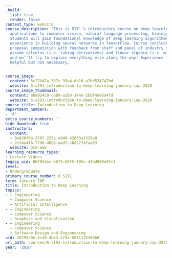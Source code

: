 ```yaml
---
_build:
  list: true
  render: false
content_type: website
course_description: 'This is MIT''s introductory course on deep learning methods with
  applications to computer vision, natural language processing, biology, and more!
  Students will gain foundational knowledge of deep learning algorithms and get practical
  experience in building neural networks in TensorFlow. Course concludes with a project
  proposal competition with feedback from staff and panel of industry sponsors. Prerequisites
  assume calculus (i.e. taking derivatives) and linear algebra (i.e. matrix multiplication),
  and we''ll try to explain everything else along the way! Experience in Python is
  helpful but not necessary.

  '
course_image:
  content: 5c27f47a-367c-35a4-db16-a70d574747bd
  website: 6-s191-introduction-to-deep-learning-january-iap-2020
course_image_thumbnail:
  content: ebe924c9-ca89-a169-144e-2bbf4de6a4fd
  website: 6-s191-introduction-to-deep-learning-january-iap-2020
course_title: Introduction to Deep Learning
department_numbers:
- '6'
extra_course_numbers: ''
hide_download: true
instructors:
  content:
  - 0e820f6b-216f-223e-e940-42663a1315e8
  - 2c54e4f6-77d8-4bb6-aad7-cb8277afae03
  website: ocw-www
learning_resource_types:
- Lecture Videos
legacy_uid: 86f952ec-b673-69f5-f05c-4fbd989e9fc1
level:
- Undergraduate
primary_course_number: 6.S191
term: January IAP
title: Introduction to Deep Learning
topics:
- - Engineering
  - Computer Science
  - Artificial Intelligence
- - Engineering
  - Computer Science
  - Graphics and Visualization
- - Engineering
  - Computer Science
  - Software Design and Engineering
uid: 26295c0e-4cd8-4b43-a73a-50f1125369b0
url_path: courses/6-s191-introduction-to-deep-learning-january-iap-2020
year: '2020'
---
```

